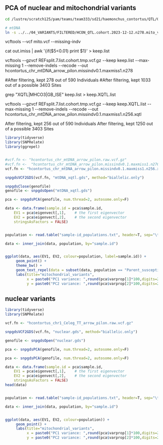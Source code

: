 



## PCA of nuclear and mitochondrial variants

```bash
cd /lustre/scratch125/pam/teams/team333/sd21/haemonchus_contortus/QTL/05_ANALYSIS/PCA

# mtDNA
ln -s ../../04_VARIANTS/FILTERED/HCON_QTL.cohort.2023-12-12.n278.mito_variants.final.recode.vcf mito.vcf

```

vcftools --vcf mito.vcf --missing-indv

cat out.imiss | awk '{if($5<0.01) print $1}' > keep.list

vcftools --gzvcf REFsplit.7.list.cohort.tmp.vcf.gz --keep keep.list --max-missing 1 --remove-indels --recode --out hcontortus_chr_mtDNA_arrow_pilon.missindv0.1.maxmiss1.n278

#After filtering, kept 278 out of 590 Individuals
#After filtering, kept 1033 out of a possible 3403 Sites


grep "XQTL\|MHCO3\|GB_ISE" keep.list > keep.XQTL.list

vcftools --gzvcf REFsplit.7.list.cohort.tmp.vcf.gz  --keep keep.XQTL.list --max-missing 1 --remove-indels --recode --out hcontortus_chr_mtDNA_arrow_pilon.missindv0.1.maxmiss1.n256.xqtl

After filtering, kept 256 out of 590 Individuals
After filtering, kept 1250 out of a possible 3403 Sites

```R
library(tidyverse)
library(SNPRelate)
library(ggrepel)


#vcf.fn <- "hcontortus_chr_mtDNA_arrow_pilon.raw.vcf.gz"
#vcf.fn <-  "hcontortus_chr_mtDNA_arrow_pilon.missindv0.1.maxmiss1.n276.recode.vcf"
vcf.fn <- "hcontortus_chr_mtDNA_arrow_pilon.missindv0.1.maxmiss1.n256.xqtl.recode.vcf" 

snpgdsVCF2GDS(vcf.fn, "mtDNA_xqtl.gds", method="biallelic.only")

snpgdsClose(genofile)
genofile <- snpgdsOpen("mtDNA_xqtl.gds")

pca <- snpgdsPCA(genofile, num.thread=2, autosome.only=F)

data <- data.frame(sample.id = pca$sample.id,
    EV1 = pca$eigenvect[,1],    # the first eigenvector
    EV2 = pca$eigenvect[,2],    # the second eigenvector
    stringsAsFactors = FALSE)


population <- read.table("sample-id_populations.txt", header=T, sep="\t") 

data <- inner_join(data, population, by="sample.id")


ggplot(data, aes(EV1, EV2, colour=population, label=sample.id)) + 
     geom_point() +
     theme_bw() +
     geom_text_repel(data = subset(data, population == "Parent_susceptible"), max.overlaps = Inf) +
     labs(title="mitochondrial_variants",
          x = paste0("PC1 variance: ",round(pca$varprop[1]*100,digits=2),"%"),
          y = paste0("PC2 variance: ",round(pca$varprop[2]*100,digits=2),"%"))

```

## nuclear variants
```R
library(tidyverse)
library(SNPRelate)

vcf.fn <- "hcontortus_chr1_Celeg_TT_arrow_pilon.raw.vcf.gz"

snpgdsVCF2GDS(vcf.fn, "nuclear.gds", method="biallelic.only")

genofile <- snpgdsOpen("nuclear.gds")

pca <- snpgdsPCA(genofile, num.thread=2, autosome.only=F)

pca <- snpgdsPCA(genofile, num.thread=2, autosome.only=F)

data <- data.frame(sample.id = pca$sample.id,
    EV1 = pca$eigenvect[,1],    # the first eigenvector
    EV2 = pca$eigenvect[,2],    # the second eigenvector
    stringsAsFactors = FALSE)
head(data)


population <- read.table("sample-id_populations.txt", header=T, sep="\t") 

data <- inner_join(data, population, by="sample.id")


ggplot(data, aes(EV1, EV2, colour=population)) + 
     geom_point() +
     labs(title="mitochondrial_variants",
          x = paste0("PC1 variance: ",round(pca$varprop[1]*100,digits=2),"%"),
          y = paste0("PC2 variance: ",round(pca$varprop[2]*100,digits=2),"%"))
```